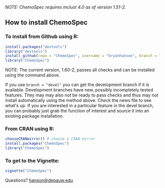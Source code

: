 *NOTE:  ChemoSpec requires mclust 4.0 as of version 1.51-2.*

## How to install ChemoSpec

### To install from Github using R:

````r
install.packages("devtools")
library("devtools")
install_github(repo = "ChemoSpec", username = "bryanhanson", branch = "master")
library("ChemoSpec")
````
NOTE: The current version, 1.60-2, passes all checks and can be installed using the command above.

If you use `branch = "devel"` you can get the development branch if it is available.  Development branches have new, possibly incompletely tested features.  They may may also not be ready to pass checks and thus may not install automatically using the method above.  Check the news file to see what's up.  If you are interested in a particular feature in the devel branch, you can probably just grab the function of interest and source it into an existing package installation.

### From CRAN using R:

````r
chooseCRANmirror() # choose a CRAN mirror
install.packages("ChemoSpec")	
library("ChemoSpec")
````

### To get to the Vignette:

````r
vignette("ChemoSpec")
````

Questions?  hanson@depauw.edu